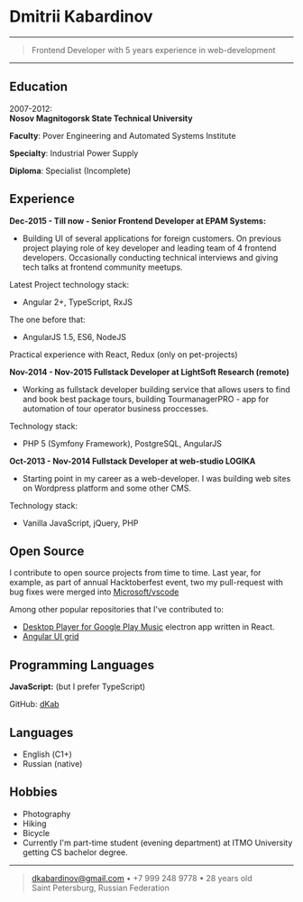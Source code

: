 Dmitrii Kabardinov
============

----

> Frontend Developer with 5 years experience in web-development

----

Education
---------

2007-2012:  
**Nosov Magnitogorsk State Technical University**

**Faculty**: Pover Engineering and Automated Systems Institute

**Specialty**: Industrial Power Supply

**Diploma**: Specialist (Incomplete)

Experience
----------

**Dec-2015 - Till now - Senior Frontend Developer at EPAM Systems:**

* Building UI of several applications for foreign customers. On previous project playing role of key developer and leading team of 4 frontend developers. Occasionally conducting technical interviews and giving tech talks at frontend community meetups.

Latest Project technology stack:
* Angular 2+, TypeScript, RxJS

The one before that:
* AngularJS 1.5, ES6, NodeJS

Practical experience with React, Redux (only on pet-projects)

**Nov-2014 - Nov-2015 Fullstack Developer at LightSoft Research (remote)**

* Working as fullstack developer building service that allows users to find and book best package tours, building TourmanagerPRO - app for automation of tour operator business proccesses.

Technology stack:
* PHP 5 (Symfony Framework), PostgreSQL, AngularJS

**Oct-2013 - Nov-2014 Fullstack Developer at web-studio LOGIKA**

* Starting point in my career as a web-developer. I was building web sites on Wordpress platform and some other CMS.

Technology stack:
* Vanilla JavaScript, jQuery, PHP


Open Source
-----------
I contribute to open source projects from time to time. Last year, for example, as part of annual Hacktoberfest event, two my pull-request with bug fixes were merged into [Microsoft/vscode](https://github.com/Microsoft/vscode)

Among other popular repositories that I've contributed to:
* [Desktop Player for Google Play Music](https://github.com/MarshallOfSound/Google-Play-Music-Desktop-Player-UNOFFICIAL-) electron app written in React.
* [Angular UI grid](https://github.com/angular-ui/ui-grid/)

Programming Languages
---------------------
 **JavaScript:** (but I prefer TypeScript)


GitHub: [dKab](https://github.com/dKab)

Languages
----------------------------------------

* English (С1+)
* Russian (native)


Hobbies
---------
* Photography
* Hiking
* Bicycle
* Currently I'm part-time student (evening department) at ITMO University getting CS bachelor degree.

----

> <dkabardinov@gmail.com> • +7 999 248 9778 • 28 years old\
> Saint Petersburg, Russian Federation
